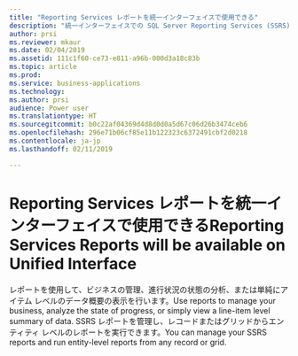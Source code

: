 ```yaml
---
title: "Reporting Services レポートを統一インターフェイスで使用できる"
description: "統一インターフェイスでの SQL Server Reporting Services (SSRS) レポートの管理と実行"
author: prsi
ms.reviewer: mkaur
ms.date: 02/04/2019
ms.assetid: 111c1f60-ce73-e811-a96b-000d3a18c83b
ms.topic: article
ms.prod: 
ms.service: business-applications
ms.technology: 
ms.author: prsi
audience: Power user
ms.translationtype: HT
ms.sourcegitcommit: b0c22af04369d4d8d0d0a5d67c06d26b3474ceb6
ms.openlocfilehash: 296e71b06cf85e11b122323c6372491cbf2d0218
ms.contentlocale: ja-jp
ms.lasthandoff: 02/11/2019

---
```

# <a name="reporting-services-reports-will-be-available-on-unified-interface"></a><span data-ttu-id="f5fb1-103">Reporting Services レポートを統一インターフェイスで使用できる</span><span class="sxs-lookup"><span data-stu-id="f5fb1-103">Reporting Services Reports will be available on Unified Interface</span></span>




<span data-ttu-id="f5fb1-104">レポートを使用して、ビジネスの管理、進行状況の状態の分析、または単純にアイテム レベルのデータ概要の表示を行います。</span><span class="sxs-lookup"><span data-stu-id="f5fb1-104">Use reports to manage your business, analyze the state of progress, or simply view a line-item level summary of data.</span></span> <span data-ttu-id="f5fb1-105">SSRS レポートを管理し、レコードまたはグリッドからエンティティ レベルのレポートを実行できます。</span><span class="sxs-lookup"><span data-stu-id="f5fb1-105">You can manage your SSRS reports and run entity-level reports from any record or grid.</span></span>
